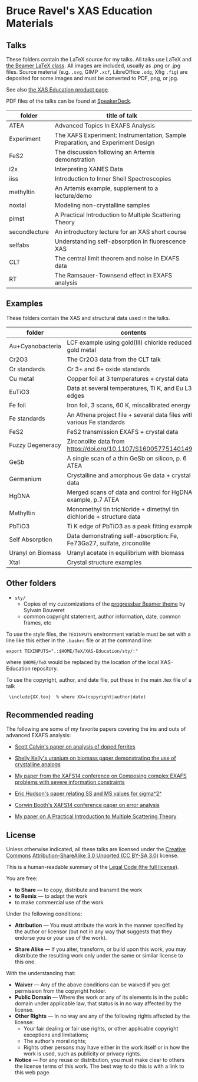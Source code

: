 Bruce Ravel's XAS Education Materials
=====================================

Talks
-----

These folders contain the LaTeX source for my talks. All talks use LaTeX
and [the Beamer LaTeX
class](https://bitbucket.org/rivanvx/beamer/wiki/Home). All images are
included, usually as .png or .jpg files. Source material (e.g. `.svg`,
GIMP `.xcf`, LibreOffice `.odg`, Xfig `.fig`) are deposited for some
images and must be converted to PDF, png, or jpg.

See also [the XAS Education product
page](http://bruceravel.github.io/XAS-Education/).

PDF files of the talks can be found at
[SpeakerDeck](https://speakerdeck.com/bruceravel).

| **folder**    |  **title of talk**                                                                |
| ------------- | --------------------------------------------------------------------------------- |
| ATEA          |  Advanced Topics In EXAFS Analysis                                                |
| Experiment    |  The XAFS Experiment: Instrumentation, Sample Preparation, and Experiment Design  |
| FeS2          |  The discussion following an Artemis demonstration                                |
| i2x           |  Interpreting XANES Data                                                          |
| iiss          |  Introduction to Inner Shell Spectroscopies                                       |
| methyltin     |  An Artemis example, supplement to a lecture/demo                                 |
| noxtal        |  Modeling non-crystalline samples                                                 |
| pimst         |  A Practical Introduction to Multiple Scattering Theory                           |
| secondlecture |  An introductory lecture for an XAS short course                                  |
| selfabs       |  Understanding self-absorption in fluorescence XAS                                |
| CLT           |  The central limit theorem and noise in EXAFS data                                |
| RT            |  The Ramsauer-Townsend effect in EXAFS analysis                                   |

Examples
--------

These folders contain the XAS and structural data used in the talks.

| **folder**         | **contents**                                                             |
| ------------------ | ------------------------------------------------------------------------ |
| Au+Cyanobacteria   | LCF example using gold(III) chloride reduced to gold metal               |
| Cr2O3              | The Cr2O3 data from the CLT talk                                         |
| Cr standards       | Cr 3+ and 6+ oxide standards                                             |
| Cu metal           | Copper foil at 3 temperatures + crystal data                             |
| EuTiO3             | Data at several temperatures, Ti K, and Eu L3 edges                      |
| Fe foil            | Iron foil, 3 scans, 60 K, miscalibrated energy                           |
| Fe standards       | An Athena project file + several data files with various Fe standards    |
| FeS2               | FeS2 transmission EXAFS + crystal data                                   |
| Fuzzy Degeneracy   | Zirconolite data from <https://doi.org/10.1107/S1600577514014982>        |
| GeSb               | A single scan of a thin GeSb on silicon, p. 6 ATEA                       |
| Germanium          | Crystalline and amorphous Ge data + crystal data                         |
| HgDNA              | Merged scans of data and control for HgDNA example, p.7 ATEA             |
| Methyltin          | Monomethyl tin trichloride + dimethyl tin dichloride + structure data    |
| PbTiO3             | Ti K edge of PbTiO3 as a peak fitting example                            |
| Self Absorption    | Data demonstrating self-absorption: Fe, Fe73Ga27, sulfate, zirconolite   |
| Uranyl on Biomass  | Uranyl acetate in equilibrium with biomass                               |
| Xtal               | Crystal structure examples                                               |

Other folders
-------------

-   `sty/`
    -   Copies of my customizations of the [progressbar Beamer
        theme](http://recherche.noiraudes.net/fr/LaTeX.php) by Sylvain
        Bouveret
    -   common copyright statement, author information, date, common
        frames, etc

To use the style files, the `TEXINPUTS` environment variable must be set
with a line like this either in the `.bashrc` file or at the command
line:

``` {.example}
export TEXINPUTS=".:$HOME/TeX/XAS-Education/sty/:"
```

where `$HOME/TeX` would be replaced by the location of the local
XAS-Education repository.

To use the copyright, author, and date file, put these in the main .tex
file of a talk

``` {.example}
 \include{XX.tex}  % where XX=(copyright|author|date)
```

Recommended reading
-------------------

The following are some of my favorite papers covering the ins and outs
of advanced EXAFS analysis:

-   [Scott Calvin's paper on analysis of doped
    ferrites](https://doi.org/10.1103/PhysRevB.66.224405)

-   [Shelly Kelly's uranium on biomass paper demonstrating the use of
    crystalline analogs](https://doi.org/10.1016/S0016-7037(02)00947-X)

-   [My paper from the XAFS14 conference on Composing complex EXAFS
    problems with severe information
    constraints](https://doi.org/10.1088/1742-6596/190/1/012026)

-   [Eric Hudson's paper relating SS and MS values for
    sigma^2^](https://doi.org/10.1103/PhysRevB.54.156)

-   [Corwin Booth's XAFS14 conference paper on error
    analysis](https://doi.org/10.1088/1742-6596/190/1/012028)

-   [My paper on A Practical Introduction to Multiple Scattering
    Theory](https://doi.org/10.1016/j.jallcom.2005.04.021)

License
-------

Unless otherwise indicated, all these talks are licensed under the
[Creative Commons](http://creativecommons.org/) [Attribution-ShareAlike
3.0 Unported (CC BY-SA
3.0)](http://creativecommons.org/licenses/by-sa/3.0/) license.

This is a human-readable summary of the [Legal Code (the full
license)](http://creativecommons.org/licenses/by-sa/3.0/legalcode).

You are free:

-   **to Share** — to copy, distribute and transmit the work
-   **to Remix** — to adapt the work
-   to make commercial use of the work

Under the following conditions:

-   **Attribution** — You must attribute the work in the manner
    specified by the author or licensor (but not in any way that
    suggests that they endorse you or your use of the work).

-   **Share Alike** — If you alter, transform, or build upon this work,
    you may distribute the resulting work only under the same or similar
    license to this one.

With the understanding that:

-   **Waiver** — Any of the above conditions can be waived if you get
    permission from the copyright holder.
-   **Public Domain** — Where the work or any of its elements is in the
    public domain under applicable law, that status is in no way
    affected by the license.
-   **Other Rights** — In no way are any of the following rights
    affected by the license:
    -   Your fair dealing or fair use rights, or other applicable
        copyright exceptions and limitations;
    -   The author's moral rights;
    -   Rights other persons may have either in the work itself or in
        how the work is used, such as publicity or privacy rights.
-   **Notice** — For any reuse or distribution, you must make clear to
    others the license terms of this work. The best way to do this is
    with a link to this web page.

